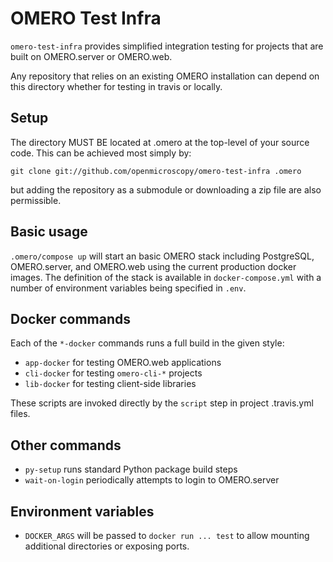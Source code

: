 OMERO Test Infra
================

`omero-test-infra` provides simplified integration testing
for projects that are built on OMERO.server or OMERO.web.

Any repository that relies on an existing OMERO installation
can depend on this directory whether for testing in travis
or locally.

Setup
-----

The directory MUST BE located at .omero at the top-level of
your source code. This can be achieved most simply by:

```
git clone git://github.com/openmicroscopy/omero-test-infra .omero
```

but adding the repository as a submodule or downloading a
zip file are also permissible.

Basic usage
-----------

`.omero/compose up` will start an basic OMERO stack including
PostgreSQL, OMERO.server, and OMERO.web using the current
production docker images. The definition of the stack is available
in `docker-compose.yml` with a number of environment variables
being specified in `.env`.

Docker commands
---------------

Each of the `*-docker` commands runs a full build in the given style:

 * `app-docker` for testing OMERO.web applications
 * `cli-docker` for testing `omero-cli-*` projects
 * `lib-docker` for testing client-side libraries

These scripts are invoked directly by the `script` step in project .travis.yml
files.

Other commands
--------------

 * `py-setup` runs standard Python package build steps
 * `wait-on-login` periodically attempts to login to OMERO.server

 Environment variables
 ---------------------

 * `DOCKER_ARGS` will be passed to `docker run ... test` to allow
   mounting additional directories or exposing ports.
